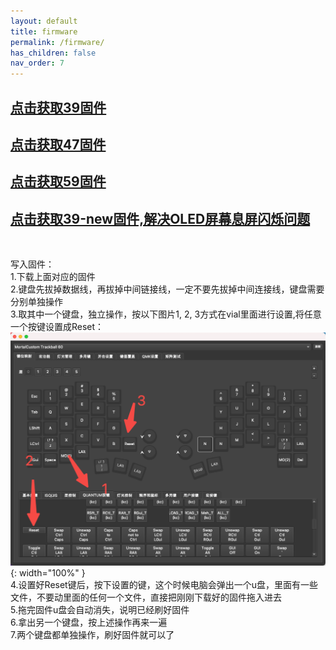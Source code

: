 ```yaml
---
layout: default
title: firmware
permalink: /firmware/
has_children: false
nav_order: 7
---
```

## [点击获取39固件](/static/trackball/39_vial_3360.uf2)
## [点击获取47固件](/static/trackball/47_vial_3360.uf2)
## [点击获取59固件](/static/trackball/59_vial_3360.uf2)
## [点击获取39-new固件,解决OLED屏幕息屏闪烁问题](/static/trackball/39-new.uf2)
<br/>

写入固件：<br/>
1.下载上面对应的固件<br/>
2.键盘先拔掉数据线，再拔掉中间链接线，一定不要先拔掉中间连接线，键盘需要分别单独操作<br/>
3.取其中一个键盘，独立操作，按以下图片1, 2, 3方式在vial里面进行设置,将任意一个按键设置成Reset：<br/>
![img](/static/trackball/img.png){: width="100%" }<br/>
4.设置好Reset键后，按下设置的键，这个时候电脑会弹出一个u盘，里面有一些文件，不要动里面的任何一个文件，直接把刚刚下载好的固件拖入进去<br/>
5.拖完固件u盘会自动消失，说明已经刷好固件<br/>
6.拿出另一个键盘，按上述操作再来一遍<br/>
7.两个键盘都单独操作，刷好固件就可以了<br/>